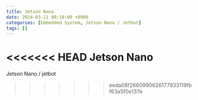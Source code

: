 ```yaml
---
title: Jetson Nano
date: 2024-03-11 00:10:00 +0900
categories: [Embedded System, Jetson Nano / Jetbot]
tags: []
---
```


<<<<<<< HEAD
Jetson Nano
=======
Jetson Nano / jetbot
>>>>>>> eeda08f2660990626177933119fbf63a5f0e137e

